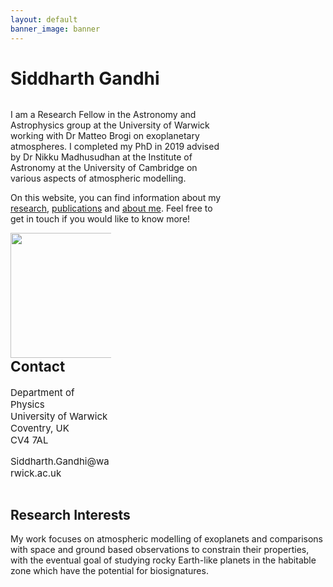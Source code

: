 ```yaml
---
layout: default
banner_image: banner
---
```


# Siddharth Gandhi

<div class="row">
  <div class="column" style="width: 68%">
<p>I am a Research Fellow in the Astronomy and Astrophysics group at the University of Warwick working with Dr Matteo Brogi on exoplanetary atmospheres. I completed my PhD in 2019 advised by Dr Nikku Madhusudhan at the Institute of Astronomy at the University of Cambridge on various aspects of atmospheric modelling.</p>

<p>On this website, you can find information about my <a href="{{site.baseurl}}/research.html">research</a>, <a href="{{site.baseurl}}/research.html">publications</a> and <a href="{{site.baseurl}}/research.html">about me</a>. Feel free to get in touch if you would like to know more!</p>
</div>
  <div class="column" style="width: 32%; font-size:15px"><img style="float: right; width: 200px" src="{{site.baseurl}}/images/gandhi.png">
  
  <h2>Contact</h2>
  
  <p>Department of Physics<br>
  University of Warwick<br>
  Coventry, UK<br>
  CV4 7AL</p>
  
  <p>Siddharth.Gandhi@warwick.ac.uk</p>
</div>
</div>

## Research Interests

My work focuses on atmospheric modelling of exoplanets and comparisons with space and ground based observations to constrain their properties, with the eventual goal of studying rocky Earth-like planets in the habitable zone which have the potential for biosignatures.
